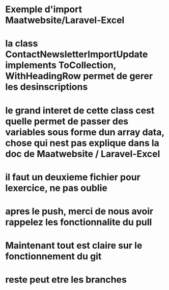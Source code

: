 # Exemple d'import Maatwebsite/Laravel-Excel
# la class ContactNewsletterImportUpdate implements ToCollection, WithHeadingRow permet de gerer les desinscriptions
# le grand interet de cette class cest quelle permet de passer des variables sous forme dun array data, chose qui nest pas explique dans la doc de Maatwebsite / Laravel-Excel
# il faut un deuxieme fichier pour lexercice, ne pas oublie
# apres le push, merci de nous avoir rappelez les fonctionnalite du pull
# Maintenant tout est claire sur le fonctionnement du git
# reste peut etre les branches

